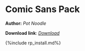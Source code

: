# Comic Sans Pack 

**Author:** *Pot Noodle*

**Download link**: *[Download](https://drive.google.com/file/d/1W62_K2JBUUlwqSmzD__EZPkt6aoIOA93/view?usp=sharing)*

{%include rp_install.md%}
